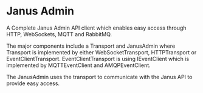 # Janus Admin

A Complete Janus Admin API client which enables easy access through HTTP, WebSockets, MQTT and RabbitMQ.

The major components include a Transport and JanusAdmin where Transport is implemented by either WebSocketTransport, HTTPTransport or EventClientTransport. EventClientTransport is using IEventClient which is implemented by MQTTEventClient and AMQPEventClient.

The JanusAdmin uses the transport to communicate with the Janus API to provide easy access.


